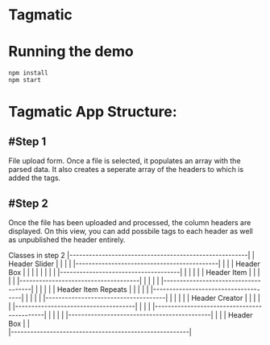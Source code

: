 # Tagmatic

# Running the demo

```
npm install
npm start
```

# Tagmatic App Structure:

#Step 1
---------------------------------------
File upload form. Once a file is selected, it populates an array with the parsed data.
  It also creates a seperate array of the headers to which is added the tags.


#Step 2
---------------------------------------
Once the file has been uploaded and processed, the column headers are displayed. On this view,
  you can add possbile tags to each header as well as unpublished the header entirely.

Classes in step 2
|-------------------------------------------------------|
|   Header Slider                                       |
|                                                       |
|     |--------------------------------------------|    |
|     | Header Box                                 |    |
|     |                                            |    |
|     |  |-------------------------------------|   |    |
|     |  |  Header Item                        |   |    |
|     |  |-------------------------------------|   |    |
|     |  |-------------------------------------|   |    |
|     |  |  Header Item Repeats                |   |    |
|     |  |-------------------------------------|   |    |
|     |  |-------------------------------------|   |    |
|     |  |  Header Creator                     |   |    |
|     |  |-------------------------------------|   |    |
|     |--------------------------------------------|    |
|                                                       |
|     |--------------------------------------------|    |
|     | Header Box                                 |    |       
|-------------------------------------------------------|



